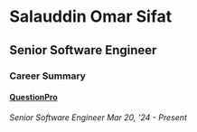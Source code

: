 # Salauddin Omar Sifat
## Senior Software Engineer

### Career Summary
#### [QuestionPro](https://www.questionpro.com/us/)
*Senior Software Engineer*
*Mar 20, '24 - Present*
